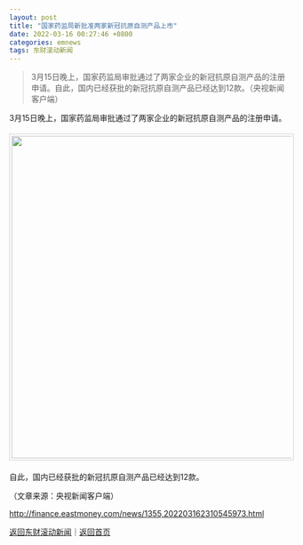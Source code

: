 ```yaml
---
layout: post
title: "国家药监局新批准两家新冠抗原自测产品上市"
date: 2022-03-16 00:27:46 +0800
categories: emnews
tags: 东财滚动新闻
---
```

> 3月15日晚上，国家药监局审批通过了两家企业的新冠抗原自测产品的注册申请。自此，国内已经获批的新冠抗原自测产品已经达到12款。（央视新闻客户端）

<p>3月15日晚上，国家药监局审批通过了两家企业的新冠抗原自测产品的注册申请。</p>
 <center><img src="https://dfscdn.dfcfw.com/download/D25057580239269732124_w700h296.jpg" width="580" style="border:#d1d1d1 1px solid;padding:3px;margin:5px 0;" /></center><p>自此，国内已经获批的新冠抗原自测产品已经达到12款。</p><p class="em_media">（文章来源：央视新闻客户端）</p>

<http://finance.eastmoney.com/news/1355,202203162310545973.html>

[返回东财滚动新闻](//finews.withounder.com/emnews/)｜[返回首页](//finews.withounder.com/)